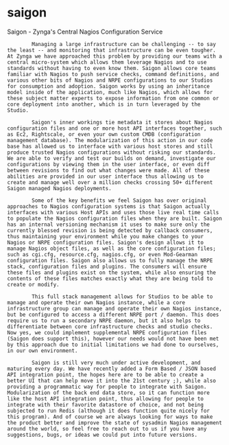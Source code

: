 saigon
======

Saigon - Zynga's Central Nagios Configuration Service

            Managing a large infrastructure can be challenging -- to say the least -- and monitoring that infrastructure can be even tougher. At Zynga we have approached this problem by providing our teams with a central micro-system which allows them leverage Nagios and to use standards without having to even know them. Saigon allows core teams familiar with Nagios to push service checks, command definitions, and various other bits of Nagios and NRPE configurations to our Studios for consumption and adoption. Saigon works by using an inheritance model inside of the application, much like Nagios, which allows for these subject matter experts to expose information from one common or core deployment into another, which is in turn leveraged by the Studio.
 
            Saigon's inner workings tie metadata it stores about Nagios configuration files and one or more host API interfaces together, such as Ec2, Rightscale, or even your own custom CMDB (configuration management database). The modularization of this action in our code base has allowed us to interface with various host stores and still produce trusted Nagios configurations without risking our standards. We are able to verify and test our builds on demand, investigate our configurations by viewing them in the user interface, or even diff between revisions to find out what changes were made. All of these abilities are provided in our user interface thus allowing us to create and manage well over a million checks crossing 50+ different Saigon managed Nagios deployments.
 
            Some of the key benefits we feel Saigon has over original approaches to Nagios configuration systems is that Saigon actually interfaces with various Host APIs and uses those live real time calls to populate the Nagios configuration files when they are built. Saigon has an internal versioning mechanism it uses to make sure only the currently blessed revision is being detected by callback consumers, thus maintaining your environment while you make changes to your Nagios or NRPE configuration files. Saigon's design allows it to manage Nagios object files, as well as the core configuration files; such as cgi.cfg, resource.cfg, nagios.cfg, or even Mod-Gearman configuration files. Saigon also allows us to fully manage the NRPE stack, configuration files and plugins. The consumers will ensure these files and plugins exist on the system, while also ensuring the contents of these files matches exactly what they are being told to create or modify.
 
            This full stack management allows for Studios to be able to manage and operate their own Nagios instance, while a core infrastructure group can manage and operate their own Nagios instance, but be configured to access a different NRPE port / daemon. This does require us to run a secondary NRPE daemon, but it also helps to differentiate between core infrastructure checks and studio checks. Now yes, we could implement supplemental NRPE configuration files (Saigon does support this), however our needs would not have been met by this approach due to initial limitations we had done to ourselves, in our own environment.
 
            Saigon is still very much under active development, and maturing every day. We have recently added a Form Based / JSON based API integration point, the hopes here are to be able to create a better UI that can help move it into the 21st century ;), while also providing a programmatic way for people to integrate with Saigon. Modularization of the back end data store, so it can function more like the host API integration point, thus allowing for people to integrate with their favorite datastore of choice, and not being subjected to run Redis (although it does function quite nicely for this program). And of course we are always looking for ways to make the product better and improve the state of sysadmin Nagios management around the world, so feel free to reach out to us if you have any suggestions, bugs, or ideas we could put into future versions.
